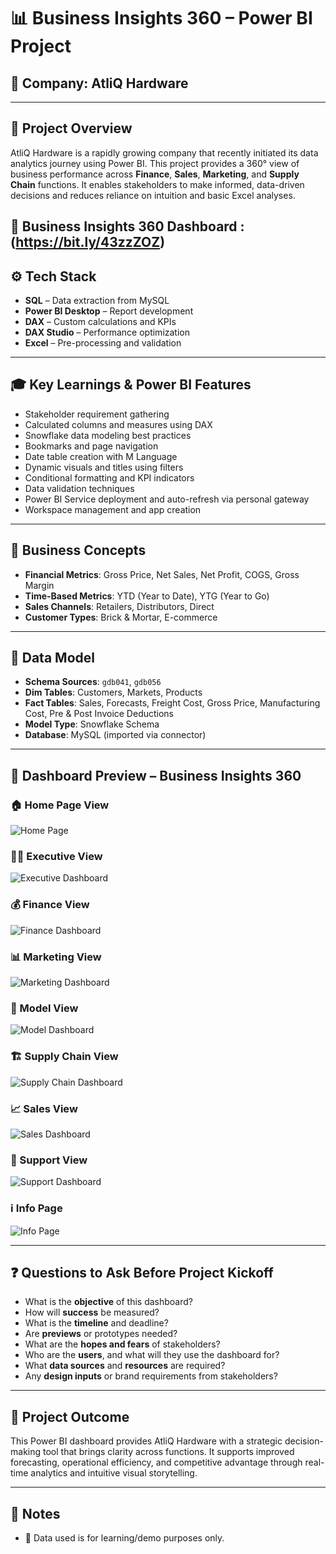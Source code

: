 # 📊 Business Insights 360 – Power BI Project

## 🏢 Company: AtliQ Hardware  

---

## 📌 Project Overview

AtliQ Hardware is a rapidly growing company that recently initiated its data analytics journey using Power BI. This project provides a 360° view of business performance across **Finance**, **Sales**, **Marketing**, and **Supply Chain** functions. It enables stakeholders to make informed, data-driven decisions and reduces reliance on intuition and basic Excel analyses.

🔗 Business Insights 360 Dashboard :(https://bit.ly/43zzZOZ)
---

## ⚙️ Tech Stack

- **SQL** – Data extraction from MySQL
- **Power BI Desktop** – Report development
- **DAX** – Custom calculations and KPIs
- **DAX Studio** – Performance optimization
- **Excel** – Pre-processing and validation

---

## 🎓 Key Learnings & Power BI Features

- Stakeholder requirement gathering
- Calculated columns and measures using DAX
- Snowflake data modeling best practices
- Bookmarks and page navigation
- Date table creation with M Language
- Dynamic visuals and titles using filters
- Conditional formatting and KPI indicators
- Data validation techniques
- Power BI Service deployment and auto-refresh via personal gateway
- Workspace management and app creation

---

## 🧠 Business Concepts

- **Financial Metrics**: Gross Price, Net Sales, Net Profit, COGS, Gross Margin
- **Time-Based Metrics**: YTD (Year to Date), YTG (Year to Go)
- **Sales Channels**: Retailers, Distributors, Direct
- **Customer Types**: Brick & Mortar, E-commerce

---

## 🧩 Data Model

- **Schema Sources**: `gdb041`, `gdb056`
- **Dim Tables**: Customers, Markets, Products
- **Fact Tables**: Sales, Forecasts, Freight Cost, Gross Price, Manufacturing Cost, Pre & Post Invoice Deductions
- **Model Type**: Snowflake Schema
- **Database**: MySQL (imported via connector)

---

## 📸 Dashboard Preview – Business Insights 360

### 🏠 Home Page View  
![Home Page](business-insights-360-dashboard/home_page.png)

### 🧑‍💼 Executive View  
![Executive Dashboard](business-insights-360-dashboard/executive_view.png)

### 💰 Finance View  
![Finance Dashboard](business-insights-360-dashboard/finance_view.png)

### 📊 Marketing View  
![Marketing Dashboard](business-insights-360-dashboard/marketing_view.png)

### 🔄 Model View  
![Model Dashboard](business-insights-360-dashboard/model_view.png)

### 🏗️ Supply Chain View  
![Supply Chain Dashboard](business-insights-360-dashboard/supply_chain_view.png)

### 📈 Sales View  
![Sales Dashboard](business-insights-360-dashboard/sales_view.png)

### 🤝 Support View  
![Support Dashboard](business-insights-360-dashboard/Support.png)

### ℹ️ Info Page  
![Info Page](business-insights-360-dashboard/info.png)

---

## ❓ Questions to Ask Before Project Kickoff

- What is the **objective** of this dashboard?
- How will **success** be measured?
- What is the **timeline** and deadline?
- Are **previews** or prototypes needed?
- What are the **hopes and fears** of stakeholders?
- Who are the **users**, and what will they use the dashboard for?
- What **data sources** and **resources** are required?
- Any **design inputs** or brand requirements from stakeholders?

---

## 🎯 Project Outcome

This Power BI dashboard provides AtliQ Hardware with a strategic decision-making tool that brings clarity across functions. It supports improved forecasting, operational efficiency, and competitive advantage through real-time analytics and intuitive visual storytelling.

---

## 📌 Notes

- 🔐 Data used is for learning/demo purposes only.

